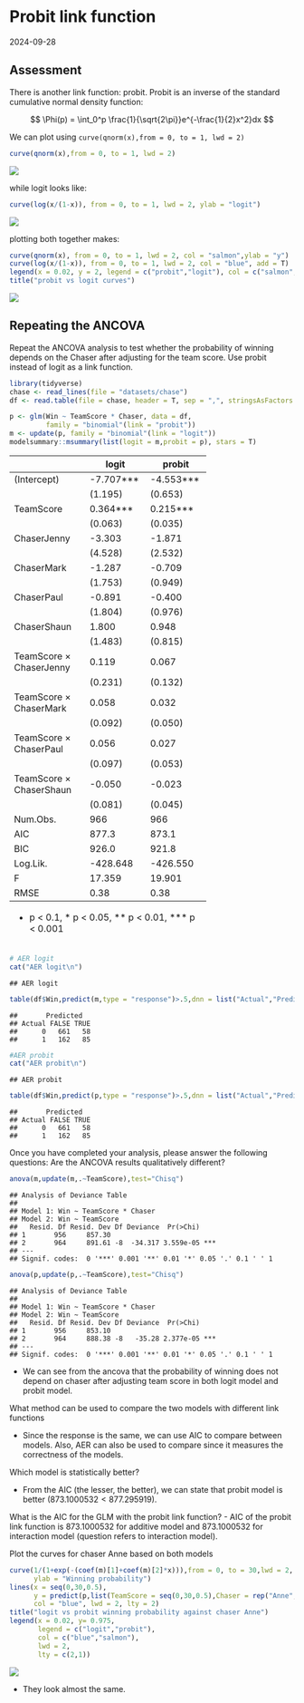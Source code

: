 Probit link function
================
2024-09-28

## Assessment

There is another link function: probit. Probit is an inverse of the
standard cumulative normal density function:

$$
\Phi(p) = \int_0^p \frac{1}{\sqrt{2\pi}}e^{-\frac{1}{2}x^2}dx
$$ 

We can plot using `curve(qnorm(x),from = 0, to = 1, lwd = 2)`

``` r
curve(qnorm(x),from = 0, to = 1, lwd = 2)
```

![](probit_files/figure-gfm/probit%20plot-1.png)<!-- -->

while logit looks like:

``` r
curve(log(x/(1-x)), from = 0, to = 1, lwd = 2, ylab = "logit")
```

![](probit_files/figure-gfm/plot%20logit-1.png)<!-- -->

plotting both together makes:

``` r
curve(qnorm(x), from = 0, to = 1, lwd = 2, col = "salmon",ylab = "y")
curve(log(x/(1-x)), from = 0, to = 1, lwd = 2, col = "blue", add = T)
legend(x = 0.02, y = 2, legend = c("probit","logit"), col = c("salmon","blue"), lwd = 2)
title("probit vs logit curves")
```

![](probit_files/figure-gfm/plot%20together-1.png)<!-- -->

## Repeating the ANCOVA

Repeat the ANCOVA analysis to test whether the probability of winning
depends on the Chaser after adjusting for the team score. Use probit
instead of logit as a link function.

``` r
library(tidyverse)
chase <- read_lines(file = "datasets/chase")
df <- read.table(file = chase, header = T, sep = ",", stringsAsFactors = T)
```

``` r
p <- glm(Win ~ TeamScore * Chaser, data = df,
         family = "binomial"(link = "probit"))
m <- update(p, family = "binomial"(link = "logit"))
modelsummary::msummary(list(logit = m,probit = p), stars = T)
```

<table style="width:69%;">
<colgroup>
<col style="width: 36%" />
<col style="width: 16%" />
<col style="width: 16%" />
</colgroup>
<thead>
<tr class="header">
<th></th>
<th>logit</th>
<th>probit</th>
</tr>
</thead>
<tbody>
<tr class="odd">
<td>(Intercept)</td>
<td>-7.707***</td>
<td>-4.553***</td>
</tr>
<tr class="even">
<td></td>
<td>(1.195)</td>
<td>(0.653)</td>
</tr>
<tr class="odd">
<td>TeamScore</td>
<td>0.364***</td>
<td>0.215***</td>
</tr>
<tr class="even">
<td></td>
<td>(0.063)</td>
<td>(0.035)</td>
</tr>
<tr class="odd">
<td>ChaserJenny</td>
<td>-3.303</td>
<td>-1.871</td>
</tr>
<tr class="even">
<td></td>
<td>(4.528)</td>
<td>(2.532)</td>
</tr>
<tr class="odd">
<td>ChaserMark</td>
<td>-1.287</td>
<td>-0.709</td>
</tr>
<tr class="even">
<td></td>
<td>(1.753)</td>
<td>(0.949)</td>
</tr>
<tr class="odd">
<td>ChaserPaul</td>
<td>-0.891</td>
<td>-0.400</td>
</tr>
<tr class="even">
<td></td>
<td>(1.804)</td>
<td>(0.976)</td>
</tr>
<tr class="odd">
<td>ChaserShaun</td>
<td>1.800</td>
<td>0.948</td>
</tr>
<tr class="even">
<td></td>
<td>(1.483)</td>
<td>(0.815)</td>
</tr>
<tr class="odd">
<td>TeamScore × ChaserJenny</td>
<td>0.119</td>
<td>0.067</td>
</tr>
<tr class="even">
<td></td>
<td>(0.231)</td>
<td>(0.132)</td>
</tr>
<tr class="odd">
<td>TeamScore × ChaserMark</td>
<td>0.058</td>
<td>0.032</td>
</tr>
<tr class="even">
<td></td>
<td>(0.092)</td>
<td>(0.050)</td>
</tr>
<tr class="odd">
<td>TeamScore × ChaserPaul</td>
<td>0.056</td>
<td>0.027</td>
</tr>
<tr class="even">
<td></td>
<td>(0.097)</td>
<td>(0.053)</td>
</tr>
<tr class="odd">
<td>TeamScore × ChaserShaun</td>
<td>-0.050</td>
<td>-0.023</td>
</tr>
<tr class="even">
<td></td>
<td>(0.081)</td>
<td>(0.045)</td>
</tr>
<tr class="odd">
<td>Num.Obs.</td>
<td>966</td>
<td>966</td>
</tr>
<tr class="even">
<td>AIC</td>
<td>877.3</td>
<td>873.1</td>
</tr>
<tr class="odd">
<td>BIC</td>
<td>926.0</td>
<td>921.8</td>
</tr>
<tr class="even">
<td>Log.Lik.</td>
<td>-428.648</td>
<td>-426.550</td>
</tr>
<tr class="odd">
<td>F</td>
<td>17.359</td>
<td>19.901</td>
</tr>
<tr class="even">
<td>RMSE</td>
<td>0.38</td>
<td>0.38</td>
</tr>
</tbody><tfoot>
<tr class="odd">
<td colspan="3"><ul>
<li>p &lt; 0.1, * p &lt; 0.05, ** p &lt; 0.01, *** p &lt; 0.001</li>
</ul></td>
</tr>
</tfoot>
&#10;</table>

``` r
# AER logit
cat("AER logit\n")
```

    ## AER logit

``` r
table(df$Win,predict(m,type = "response")>.5,dnn = list("Actual","Predicted"))
```

    ##       Predicted
    ## Actual FALSE TRUE
    ##      0   661   58
    ##      1   162   85

``` r
#AER probit
cat("AER probit\n")
```

    ## AER probit

``` r
table(df$Win,predict(p,type = "response")>.5,dnn = list("Actual","Predicted"))
```

    ##       Predicted
    ## Actual FALSE TRUE
    ##      0   661   58
    ##      1   162   85

Once you have completed your analysis, please answer the following
questions: Are the ANCOVA results qualitatively different?

``` r
anova(m,update(m,.~TeamScore),test="Chisq")
```

    ## Analysis of Deviance Table
    ## 
    ## Model 1: Win ~ TeamScore * Chaser
    ## Model 2: Win ~ TeamScore
    ##   Resid. Df Resid. Dev Df Deviance  Pr(>Chi)    
    ## 1       956     857.30                          
    ## 2       964     891.61 -8  -34.317 3.559e-05 ***
    ## ---
    ## Signif. codes:  0 '***' 0.001 '**' 0.01 '*' 0.05 '.' 0.1 ' ' 1

``` r
anova(p,update(p,.~TeamScore),test="Chisq")
```

    ## Analysis of Deviance Table
    ## 
    ## Model 1: Win ~ TeamScore * Chaser
    ## Model 2: Win ~ TeamScore
    ##   Resid. Df Resid. Dev Df Deviance  Pr(>Chi)    
    ## 1       956     853.10                          
    ## 2       964     888.38 -8   -35.28 2.377e-05 ***
    ## ---
    ## Signif. codes:  0 '***' 0.001 '**' 0.01 '*' 0.05 '.' 0.1 ' ' 1

- We can see from the ancova that the probability of winning does not
  depend on chaser after adjusting team score in both logit model and
  probit model.

What method can be used to compare the two models with different link
functions
 - Since the response is the same, we can use AIC to compare
between models. Also, AER can also be used to compare since it measures
the correctness of the models.

Which model is statistically better?
 - From the AIC (the lesser, the better), we can state that probit model is better
($873.1000532<877.295919$).

What is the AIC for the GLM with the probit link function? - AIC of the
probit link function is 873.1000532 for additive model and 873.1000532
for interaction model (question refers to interaction model).

Plot the curves for chaser Anne based on both models

``` r
curve(1/(1+exp(-(coef(m)[1]+coef(m)[2]*x))),from = 0, to = 30,lwd = 2, col = "salmon",
      ylab = "Winning probability")
lines(x = seq(0,30,0.5),
      y = predict(p,list(TeamScore = seq(0,30,0.5),Chaser = rep("Anne",61)),type = "response"),
      col = "blue", lwd = 2, lty = 2)
title("logit vs probit winning probability against chaser Anne")
legend(x = 0.02, y= 0.975,
       legend = c("logit","probit"),
       col = c("blue","salmon"),
       lwd = 2,
       lty = c(2,1))
```

![](probit_files/figure-gfm/curve%20plot-1.png)<!-- -->

- They look almost the same.
